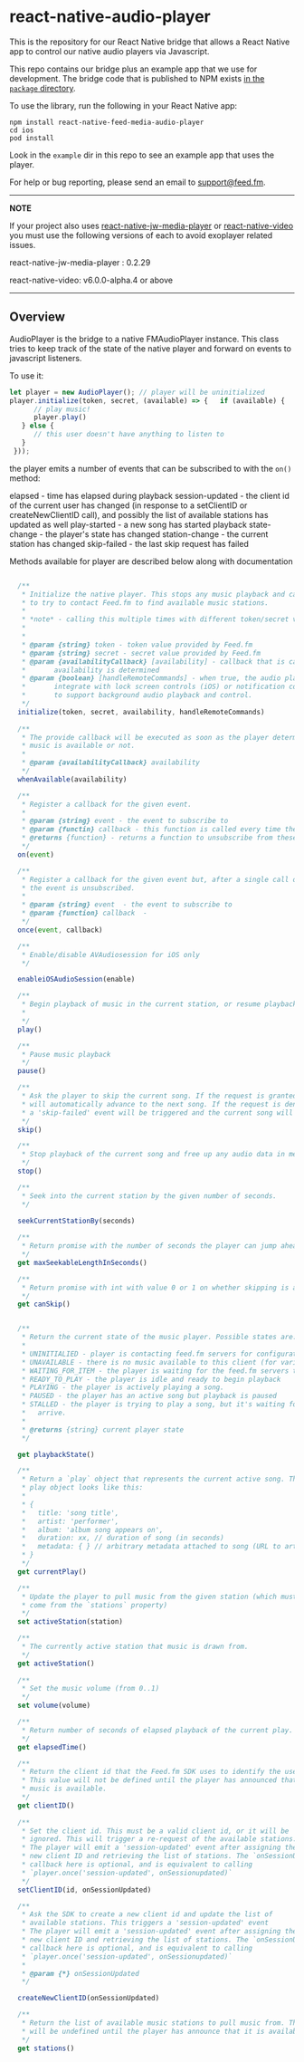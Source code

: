 
# react-native-audio-player

This is the repository for our React Native bridge that allows
a React Native app to control our native audio players via
Javascript.

This repo contains our bridge plus an example app that we use
for development. The bridge code that is published to NPM
exists [in the `package` directory](https://github.com/feedfm/react-native-feed-media-audio-player/tree/master/package).

To use the library, run the following in your React Native app:

```
npm install react-native-feed-media-audio-player
cd ios
pod install
```

Look in the `example` dir in this repo to see an example app
that uses the player.

For help or bug reporting, please send an email to support@feed.fm.

---
**NOTE**

If your project also uses [react-native-jw-media-player](https://www.npmjs.com/package/react-native-jw-media-player) or [react-native-video](https://www.npmjs.com/package/react-native-video) you must use the following versions of each to avoid exoplayer related issues. 

react-native-jw-media-player : 0.2.29

react-native-video: v6.0.0-alpha.4 or above

---

## Overview 


 AudioPlayer is the bridge to a native FMAudioPlayer instance. This class tries
 to keep track of the state of the native player and forward on events to javascript
 listeners.

 To use it:
 ```Javascript
 let player = new AudioPlayer(); // player will be uninitialized
 player.initialize(token, secret, (available) => {   if (available) {
       // play music!
       player.play()
    } else {
       // this user doesn't have anything to listen to
    }
  }));
 ```
  the player emits a number of events that can be subscribed to with the `on()` method:
 
  elapsed - time has elapsed during playback
  session-updated - the client id of the current user has changed (in response
     to a setClientID or createNewClientID call), and possibly the list of
     available stations has updated as well
  play-started - a new song has started playback
  state-change - the player's state has changed
  station-change - the current station has changed
  skip-failed - the last skip request has failed



Methods available for player are described below along with documentation

```Javascript  

  /**
   * Initialize the native player. This stops any music playback and causes the player
   * to try to contact Feed.fm to find available music stations.
   *
   * *note* - calling this multiple times with different token/secret values requires an app restart.
   *
   *
   * @param {string} token - token value provided by Feed.fm
   * @param {string} secret - secret value provided by Feed.fm
   * @param {availabilityCallback} [availability] - callback that is called once when
   *       availability is determined
   * @param {boolean} [handleRemoteCommands] - when true, the audio player should
   *       integrate with lock screen controls (iOS) or notification controls (Android)
   *       to support background audio playback and control.
   */
  initialize(token, secret, availability, handleRemoteCommands)
  
  /**
   * The provide callback will be executed as soon as the player determines that
   * music is available or not.
   *
   * @param {availabilityCallback} availability
   */
  whenAvailable(availability) 

  /**
   * Register a callback for the given event.
   *
   * @param {string} event - the event to subscribe to
   * @param {functin} callback - this function is called every time the event is triggered
   * @returns {function} - returns a function to unsubscribe from these events
   */
  on(event) 

  /**
   * Register a callback for the given event but, after a single call of the callback function,
   * the event is unsubscribed.
   *
   * @param {string} event  - the event to subscribe to
   * @param {function} callback  -
   */
  once(event, callback) 

  /**
   * Enable/disable AVAudiosession for iOS only
   */

  enableiOSAudioSession(enable) 

  /**
   * Begin playback of music in the current station, or resume playback after pausing.
   *
   */
  play() 

  /**
   * Pause music playback
   */
  pause() 

  /**
   * Ask the player to skip the current song. If the request is granted, the player
   * will automatically advance to the next song. If the request is denied, then
   * a 'skip-failed' event will be triggered and the current song will continue playback.
   */
  skip() 

  /**
   * Stop playback of the current song and free up any audio data in memory.
   */
  stop() 

  /**
   * Seek into the current station by the given number of seconds.
   */

  seekCurrentStationBy(seconds) 
  
  /**
   * Return promise with the number of seconds the player can jump ahead in the current station.
   */
  get maxSeekableLengthInSeconds() 

  /**
   * Return promise with int with value 0 or 1 on whether skipping is allowed in current station at this time. 
   */
  get canSkip()


  /**
   * Return the current state of the music player. Possible states are:
   *
   * UNINITIALIED - player is contacting feed.fm servers for configuration
   * UNAVAILABLE - there is no music available to this client (for various reasons)
   * WAITING_FOR_ITEM - the player is waiting for the feed.fm servers to tell it what to play
   * READY_TO_PLAY - the player is idle and ready to begin playback
   * PLAYING - the player is actively playing a song.
   * PAUSED - the player has an active song but playback is paused
   * STALLED - the player is trying to play a song, but it's waiting for audio data to
   *   arrive.
   *
   * @returns {string} current player state
   */

  get playbackState() 

  /**
   * Return a `play` object that represents the current active song. The
   * play object looks like this:
   *
   * {
   *   title: 'song title',
   *   artist: 'performer',
   *   album: 'album song appears on',
   *   duration: xx, // duration of song (in seconds)
   *   metadata: { } // arbitrary metadata attached to song (URL to artwork, BPM info, genre info..)
   * }
   */
  get currentPlay() 

  /**
   * Update the player to pull music from the given station (which must have
   * come from the `stations` property)
   */
  set activeStation(station) 

  /**
   * The currently active station that music is drawn from.
   */
  get activeStation() 
  
  /**
   * Set the music volume (from 0..1)
   */
  set volume(volume) 

  /**
   * Return number of seconds of elapsed playback of the current play.
   */
  get elapsedTime() 

  /**
   * Return the client id that the Feed.fm SDK uses to identify the user.
   * This value will not be defined until the player has announced that 
   * music is available.
   */
  get clientID() 
  
  /**
   * Set the client id. This must be a valid client id, or it will be
   * ignored. This will trigger a re-request of the available stations.
   * The player will emit a 'session-updated' event after assigning the
   * new client ID and retrieving the list of stations. The `onSessionUpdated`
   * callback here is optional, and is equivalent to calling
   * `player.once('session-updated', onSessionupdated)`
   */
  setClientID(id, onSessionUpdated) 

  /**
   * Ask the SDK to create a new client id and update the list of
   * available stations. This triggers a 'session-updated' event
   * The player will emit a 'session-updated' event after assigning the
   * new client ID and retrieving the list of stations. The `onSessionUpdated`
   * callback here is optional, and is equivalent to calling
   * `player.once('session-updated', onSessionupdated)`
   *
   * @param {*} onSessionUpdated 
   */

  createNewClientID(onSessionUpdated) 

  /**
   * Return the list of available music stations to pull music from. This
   * will be undefined until the player has announce that it is available.
   */
  get stations() 

```
